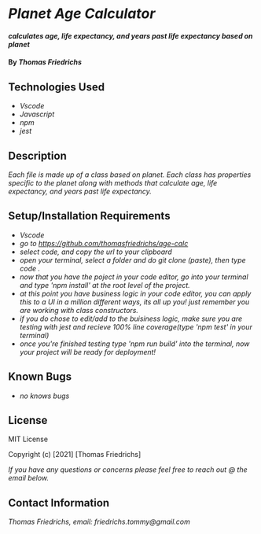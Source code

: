 # _Planet Age Calculator_

#### _calculates age, life expectancy, and years past life expectancy based on planet_

#### By _**Thomas Friedrichs**_

## Technologies Used

* _Vscode_
* _Javascript_
* _npm_
* _jest_

## Description

_Each file is made up of a class based on planet. Each class has properties specific to the planet along with methods that calculate age, life expectancy, and years past life expectancy._

## Setup/Installation Requirements

* _Vscode_
* _go to https://github.com/thomasfriedrichs/age-calc_
* _select code, and copy the url to your clipboard_
* _open your terminal, select a folder and do git clone (paste), then type code ._
* _now that you have the poject in your code editor, go into your terminal and type 'npm install' at the root level of the project._
* _at this point you have business logic in your code editor, you can apply this to a UI in a million different ways, its all up you! just remember you are working with class constructors._
* _if you do chose to edit/add to the buisiness logic, make sure you are testing with jest and recieve 100% line coverage(type 'npm test' in your terminal)_
* _once you're finished testing type 'npm run build' into the terminal, now your project will be ready for deployment!_


## Known Bugs

* _no knows bugs_

## License

MIT License

Copyright (c) [2021] [Thomas Friedrichs]

_If you have any questions or concerns please feel free to reach out @ the email below._

## Contact Information

_Thomas Friedrichs, email: friedrichs.tommy@gmail.com_
